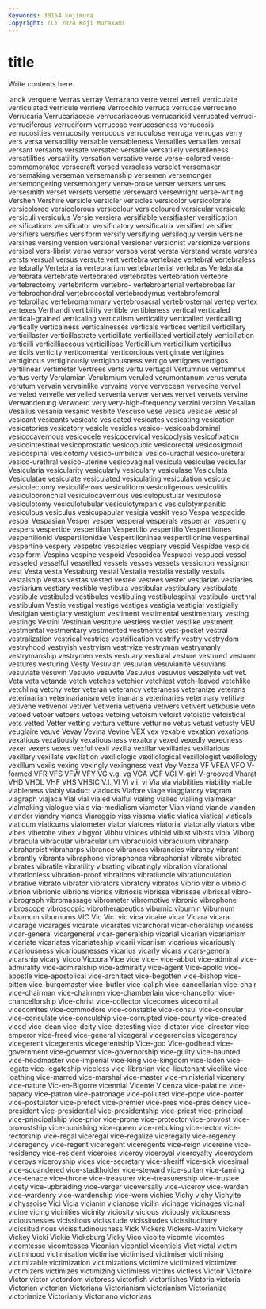 ```yaml
---
Keywords: 30154 kojimura
Copyright: (C) 2024 Koji Murakami
---
```


# title

Write contents here.



lanck verquere Verras verray Verrazano
verre verrel verrell verriculate verriculated verricule verriere Verrocchio verruca verrucae
verrucano Verrucaria Verrucariaceae verrucariaceous verrucarioid verrucated verruci- verruciferous verruciform verrucose
verrucoseness verrucosis verrucosities verrucosity verrucous verruculose verruga verrugas verry vers
versa versability versable versableness Versailles versailles versal versant versants versate
versatec versatile versatilely versatileness versatilities versatility versation versative verse verse-colored
verse-commemorated versecraft versed verseless verselet versemaker versemaking verseman versemanship versemen
versemonger versemongering versemongery verse-prose verser versers verses versesmith verset versets
versette verseward versewright verse-writing Vershen Vershire versicle versicler versicles versicolor
versicolorate versicolored versicolorous versicolour versicoloured versicular versicule versiculi versiculus Versie
versiera versifiable versifiaster versification versifications versificator versificatory versificatrix versified versifier
versifiers versifies versiform versify versifying versiloquy versin versine versines versing
version versional versioner versionist versionize versions versipel vers-librist verso versor
versos verst versta Verstand verste verstes versts versual versus versute
vert vertebra vertebrae vertebral vertebraless vertebrally Vertebraria vertebrarium vertebrarterial vertebras
Vertebrata vertebrata vertebrate vertebrated vertebrates vertebration vertebre vertebrectomy vertebriform vertebro-
vertebroarterial vertebrobasilar vertebrochondral vertebrocostal vertebrodymus vertebrofemoral vertebroiliac vertebromammary vertebrosacral vertebrosternal
vertep vertex vertexes Verthandi vertibility vertible vertibleness vertical verticaled vertical-grained
verticaling verticalism verticality verticalled verticalling vertically verticalness verticalnesses verticals vertices
verticil verticillary verticillaster verticillastrate verticillate verticillated verticillately verticillation verticilli verticilliaceous
verticilliose Verticillium verticillium verticillus verticils verticity verticomental verticordious vertiginate vertigines
vertiginous vertiginously vertiginousness vertigo vertigoes vertigos vertilinear vertimeter Vertrees verts
vertu vertugal Vertumnus vertumnus vertus verty Verulamian Verulamium veruled verumontanum
verus veruta verutum vervain vervainlike vervains verve vervecean vervecine vervel
verveled vervelle vervelled vervenia verver verves vervet vervets vervine Verwanderung
Verwoerd very very-high-frequency verzini verzino Vesalian Vesalius vesania vesanic vesbite
Vescuso vese vesica vesicae vesical vesicant vesicants vesicate vesicated vesicates
vesicating vesication vesicatories vesicatory vesicle vesicles vesico- vesicoabdominal vesicocavernous vesicocele
vesicocervical vesicoclysis vesicofixation vesicointestinal vesicoprostatic vesicopubic vesicorectal vesicosigmoid vesicospinal vesicotomy
vesico-umbilical vesico-urachal vesico-ureteral vesico-urethral vesico-uterine vesicovaginal vesicula vesiculae vesicular Vesicularia
vesicularity vesicularly vesiculary vesiculase Vesiculata Vesiculatae vesiculate vesiculated vesiculating vesiculation
vesicule vesiculectomy vesiculiferous vesiculiform vesiculigerous vesiculitis vesiculobronchial vesiculocavernous vesiculopustular vesiculose
vesiculotomy vesiculotubular vesiculotympanic vesiculotympanitic vesiculous vesiculus vesicupapular vesigia veskit vesp
Vespa vespacide vespal Vespasian Vesper vesper vesperal vesperals vesperian vespering
vespers vespertide vespertilian Vespertilio vespertilio Vespertiliones vespertilionid Vespertilionidae Vespertilioninae vespertilionine
vespertinal vespertine vespery vespetro vespiaries vespiary vespid Vespidae vespids vespiform
Vespina vespine vespoid Vespoidea Vespucci vespucci vessel vesseled vesselful vesselled
vessels vesses vessets vessicnon vessignon vest Vesta vesta Vestaburg vestal
Vestalia vestalia vestally vestals vestalship Vestas vestas vested vestee vestees
vester vestiarian vestiaries vestiarium vestiary vestible vestibula vestibular vestibulary vestibulate
vestibule vestibuled vestibules vestibuling vestibulospinal vestibulo-urethral vestibulum Vestie vestigal vestige
vestiges vestigia vestigial vestigially Vestigian vestigiary vestigium vestiment vestimental vestimentary
vesting vestings Vestini Vestinian vestiture vestless vestlet vestlike vestment vestmental
vestmentary vestmented vestments vest-pocket vestral vestralization vestrical vestries vestrification vestrify
vestry vestrydom vestryhood vestryish vestryism vestryize vestryman vestrymanly vestrymanship vestrymen
vests vestuary vestural vesture vestured vesturer vestures vesturing Vesty Vesuvian
vesuvian vesuvianite vesuvians vesuviate vesuvin Vesuvio vesuvite Vesuvius vesuvius veszelyite
vet vet. Veta veta vetanda vetch vetches vetchier vetchiest vetch-leaved
vetchlike vetchling vetchy veter veteran veterancy veteraness veteranize veterans veterinarian
veterinarianism veterinarians veterinaries veterinary vetitive vetivene vetivenol vetiver Vetiveria vetiveria
vetivers vetivert vetkousie veto vetoed vetoer vetoers vetoes vetoing vetoism
vetoist vetoistic vetoistical vets vetted Vetter vetting vettura vetture vetturino
vetus vetust vetusty VEU veuglaire veuve Vevay Vevina Vevine VEX
vex vexable vexation vexations vexatious vexatiously vexatiousness vexatory vexed vexedly
vexedness vexer vexers vexes vexful vexil vexilla vexillar vexillaries vexillarious
vexillary vexillate vexillation vexillologic vexillological vexillologist vexillology vexillum vexils vexing
vexingly vexingness vext Vey Vezza VF VFEA VFO V-formed VFR
VFS VFW VFY VG v.g. vg VGA VGF VGI V-girl
V-grooved Vharat VHD VHDL VHF VHS VHSIC V.I. VI Vi
v.i. vi Via via viabilities viability viable viableness viably viaduct
viaducts Viafore viage viaggiatory viagram viagraph viajaca Vial vial vialed
vialful vialing vialled vialling vialmaker vialmaking vialogue vials via-medialism viameter
Vian viand viande vianden viander viandry viands Viareggio vias viasma
viatic viatica viatical viaticals viaticum viaticums viatometer viator viatores viatorial
viatorially viators vibe vibes vibetoite vibex vibgyor Vibhu vibices vibioid
vibist vibists vibix Viborg vibracula vibracular vibracularium vibraculoid vibraculum vibraharp
vibraharpist vibraharps vibrance vibrances vibrancies vibrancy vibrant vibrantly vibrants vibraphone
vibraphones vibraphonist vibrate vibrated vibrates vibratile vibratility vibrating vibratingly vibration
vibrational vibrationless vibration-proof vibrations vibratiuncle vibratiunculation vibrative vibrato vibrator vibrators
vibratory vibratos Vibrio vibrio vibrioid vibrion vibrionic vibrions vibrios vibriosis
vibrissa vibrissae vibrissal vibro- vibrograph vibromassage vibrometer vibromotive vibronic vibrophone
vibroscope vibroscopic vibrotherapeutics viburnic viburnin Viburnum viburnum viburnums VIC Vic
Vic. vic vica vicaire vicar Vicara vicara vicarage vicarages vicarate
vicarates vicarchoral vicar-choralship vicaress vicar-general vicargeneral vicar-generalship vicarial vicarian vicarianism
vicariate vicariates vicariateship vicarii vicariism vicarious vicariously vicariousness vicariousnesses vicarius
vicarly vicars vicars-general vicarship vicary Vicco Viccora Vice vice vice-
vice-abbot vice-admiral vice-admirality vice-admiralship vice-admiralty vice-agent Vice-apollo vice-apostle vice-apostolical vice-architect
vice-begotten vice-bishop vice-bitten vice-burgomaster vice-butler vice-caliph vice-cancellarian vice-chair vice-chairman vice-chairmen
vice-chamberlain vice-chancellor vice-chancellorship Vice-christ vice-collector vicecomes vicecomital vicecomites vice-commodore vice-constable
vice-consul vice-consular vice-consulate vice-consulship vice-corrupted vice-county vice-created viced vice-dean vice-deity
vice-detesting vice-dictator vice-director vice-emperor vice-freed vice-general vicegeral vicegerencies vicegerency vicegerent
vicegerents vicegerentship Vice-god Vice-godhead vice-government vice-governor vice-governorship vice-guilty vice-haunted vice-headmaster
vice-imperial vice-king vice-kingdom vice-laden vice-legate vice-legateship viceless vice-librarian vice-lieutenant vicelike
vice-loathing vice-marred vice-marshal vice-master vice-ministerial vicenary vice-nature Vic-en-Bigorre vicennial Vicente
Vicenza vice-palatine vice-papacy vice-patron vice-patronage vice-polluted vice-pope vice-porter vice-postulator vice-prefect
vice-premier vice-pres vice-presidency vice-president vice-presidential vice-presidentship vice-priest vice-principal vice-principalship vice-prior
vice-prone vice-protector vice-provost vice-provostship vice-punishing vice-queen vice-rebuking vice-rector vice-rectorship vice-regal
viceregal vice-regalize viceregally vice-regency viceregency vice-regent viceregent viceregents vice-reign vicereine
vice-residency vice-resident viceroies viceroy viceroyal viceroyalty viceroydom viceroys viceroyship vices
vice-secretary vice-sheriff vice-sick vicesimal vice-squandered vice-stadtholder vice-steward vice-sultan vice-taming vice-tenace
vice-throne vice-treasurer vice-treasurership vice-trustee vicety vice-upbraiding vice-verger viceversally vice-viceroy vice-warden
vice-wardenry vice-wardenship vice-worn vichies Vichy vichy Vichyite vichyssoise Vici Vicia
vicianin vicianose vicilin vicinage vicinages vicinal vicine vicing vicinities vicinity
viciosity vicious viciously viciousness viciousnesses vicissitous vicissitude vicissitudes vicissitudinary vicissitudinous
vicissitudinousness Vick Vickers Vickers-Maxim Vickery Vickey Vicki Vickie Vicksburg Vicky
Vico vicoite vicomte vicomtes vicomtesse vicomtesses Viconian vicontiel vicontiels Vict
victal victim victimhood victimisation victimise victimised victimiser victimising victimizable victimization
victimizations victimize victimized victimizer victimizers victimizes victimizing victimless victims victless
Victoir Victoire Victor victor victordom victoress victorfish victorfishes Victoria victoria
Victorian victorian Victoriana Victorianism victorianism Victorianize victorianize Victorianly Victoriano victorians
